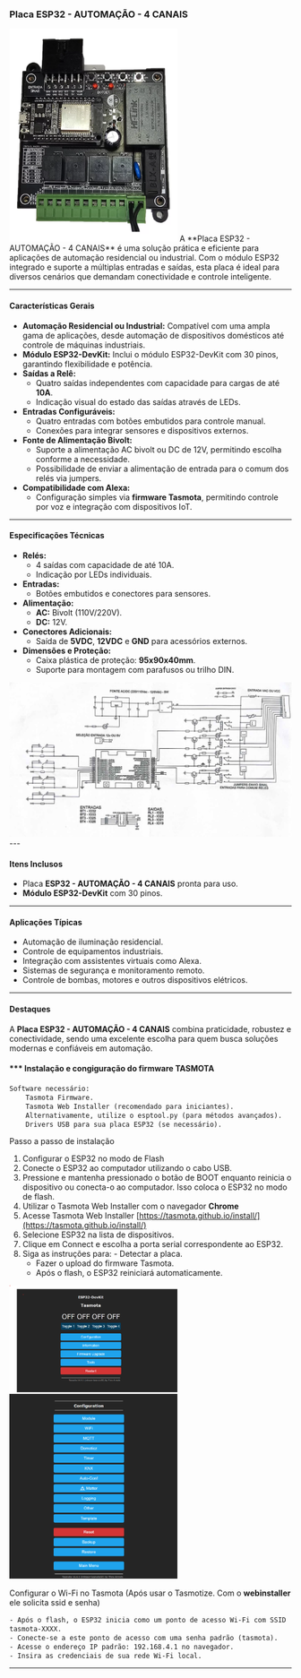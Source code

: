 ### Placa ESP32 - AUTOMAÇÃO - 4 CANAIS

<img src="./img/placa_ESP32_4IO.jpg" alt="Placa ESP32 - 4 Canais" width="300px">
A **Placa ESP32 - AUTOMAÇÃO - 4 CANAIS** é uma solução prática e eficiente para aplicações de automação residencial ou industrial. Com o módulo ESP32 integrado e suporte a múltiplas entradas e saídas, esta placa é ideal para diversos cenários que demandam conectividade e controle inteligente.

---

#### **Características Gerais**
- **Automação Residencial ou Industrial:** Compatível com uma ampla gama de aplicações, desde automação de dispositivos domésticos até controle de máquinas industriais.
- **Módulo ESP32-DevKit:** Inclui o módulo ESP32-DevKit com 30 pinos, garantindo flexibilidade e potência.
- **Saídas a Relê:** 
  - Quatro saídas independentes com capacidade para cargas de até **10A**.
  - Indicação visual do estado das saídas através de LEDs.
- **Entradas Configuráveis:**
  - Quatro entradas com botões embutidos para controle manual.
  - Conexões para integrar sensores e dispositivos externos.
- **Fonte de Alimentação Bivolt:**
  - Suporte a alimentação AC bivolt ou DC de 12V, permitindo escolha conforme a necessidade.
  - Possibilidade de enviar a alimentação de entrada para o comum dos relés via jumpers.
- **Compatibilidade com Alexa:** 
  - Configuração simples via **firmware Tasmota**, permitindo controle por voz e integração com dispositivos IoT.

---

#### **Especificações Técnicas**
- **Relés:**
  - 4 saídas com capacidade de até 10A.
  - Indicação por LEDs individuais.
- **Entradas:**
  - Botões embutidos e conectores para sensores.
- **Alimentação:**
  - **AC:** Bivolt (110V/220V).
  - **DC:** 12V.
- **Conectores Adicionais:**
  - Saída de **5VDC**, **12VDC** e **GND** para acessórios externos.
- **Dimensões e Proteção:**
  - Caixa plástica de proteção: **95x90x40mm**.
  - Suporte para montagem com parafusos ou trilho DIN.
    
<img src="./img/placa_ESP32.jpg" alt="Placa ESP32 - Frente" width="600px">
---

#### **Itens Inclusos**
- Placa **ESP32 - AUTOMAÇÃO - 4 CANAIS** pronta para uso.
- **Módulo ESP32-DevKit** com 30 pinos.

---

#### **Aplicações Típicas**
- Automação de iluminação residencial.
- Controle de equipamentos industriais.
- Integração com assistentes virtuais como Alexa.
- Sistemas de segurança e monitoramento remoto.
- Controle de bombas, motores e outros dispositivos elétricos.

---

#### **Destaques**
A **Placa ESP32 - AUTOMAÇÃO - 4 CANAIS** combina praticidade, robustez e conectividade, sendo uma excelente escolha para quem busca soluções modernas e confiáveis em automação.


#### *** Instalação e congiguração do firmware TASMOTA

	Software necessário:
        Tasmota Firmware.
        Tasmota Web Installer (recomendado para iniciantes).
        Alternativamente, utilize o esptool.py (para métodos avançados).
        Drivers USB para sua placa ESP32 (se necessário).

Passo a passo de instalação

1. Configurar o ESP32 no modo de Flash
2. Conecte o ESP32 ao computador utilizando o cabo USB.
3. Pressione e mantenha pressionado o botão de BOOT enquanto reinicia o dispositivo ou conecta-o ao computador. Isso coloca o ESP32 no modo de flash.
4. Utilizar o Tasmota Web Installer com o navegador **Chrome**
5. Acesse Tasmota Web Installer [https://tasmota.github.io/install/](https://tasmota.github.io/install/) 
6. Selecione ESP32 na lista de dispositivos.
7. Clique em Connect e escolha a porta serial correspondente ao ESP32.
8. Siga as instruções para:
	   - Detectar a placa.
      - Fazer o upload do firmware Tasmota.
      - Após o flash, o ESP32 reiniciará automaticamente.

<img src="./img/fig1.png" alt="Ilustração 1" width="300px">

<img src="./img/fig2.png" alt="Ilustração 2" width="300px">

Configurar o Wi-Fi no Tasmota (Após usar o Tasmotize. Com o **webinstaller** ele solicita ssid e senha)

    - Após o flash, o ESP32 inicia como um ponto de acesso Wi-Fi com SSID tasmota-XXXX.
    - Conecte-se a este ponto de acesso com uma senha padrão (tasmota).
    - Acesse o endereço IP padrão: 192.168.4.1 no navegador.
    - Insira as credenciais de sua rede Wi-Fi local.
---

